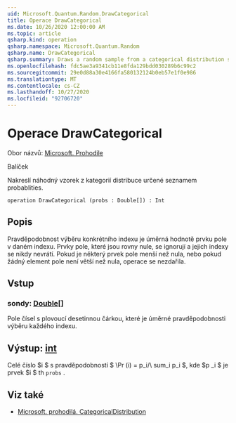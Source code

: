 ```yaml
---
uid: Microsoft.Quantum.Random.DrawCategorical
title: Operace DrawCategorical
ms.date: 10/26/2020 12:00:00 AM
ms.topic: article
qsharp.kind: operation
qsharp.namespace: Microsoft.Quantum.Random
qsharp.name: DrawCategorical
qsharp.summary: Draws a random sample from a categorical distribution specified by a list of probablities.
ms.openlocfilehash: fdc5ae3a9341cb11e8fda129bdd030289b6c99c2
ms.sourcegitcommit: 29e0d88a30e4166fa580132124b0eb57e1f0e986
ms.translationtype: MT
ms.contentlocale: cs-CZ
ms.lasthandoff: 10/27/2020
ms.locfileid: "92706720"
---
```

# <a name="drawcategorical-operation"></a>Operace DrawCategorical

Obor názvů: [Microsoft. Prohodile](xref:Microsoft.Quantum.Random)

Balíček [](https://nuget.org/packages/)


Nakreslí náhodný vzorek z kategorií distribuce určené seznamem probablities.

```qsharp
operation DrawCategorical (probs : Double[]) : Int
```


## <a name="description"></a>Popis

Pravděpodobnost výběru konkrétního indexu je úměrná hodnotě prvku pole v daném indexu.
Prvky pole, které jsou rovny nule, se ignorují a jejich indexy se nikdy nevrátí. Pokud je některý prvek pole menší než nula, nebo pokud žádný element pole není větší než nula, operace se nezdařila.

## <a name="input"></a>Vstup

### <a name="probs--double"></a>sondy: [Double](xref:microsoft.quantum.lang-ref.double)[]

Pole čísel s plovoucí desetinnou čárkou, které je úměrné pravděpodobnosti výběru každého indexu.



## <a name="output--int"></a>Výstup: [int](xref:microsoft.quantum.lang-ref.int)

Celé číslo $i $ s pravděpodobností $ \Pr (i) = p_i/\ sum_i p_i $, kde $p _i $ je prvek $i $ th `probs` .

## <a name="see-also"></a>Viz také

- [Microsoft. prohodilá. CategoricalDistribution](xref:Microsoft.Quantum.Random.CategoricalDistribution)
